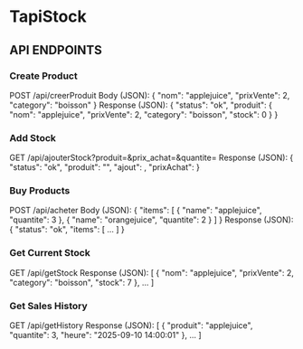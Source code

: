 # TapiStock


## API ENDPOINTS

### Create Product
POST /api/creerProduit
Body (JSON):
{ "nom": "applejuice", "prixVente": 2, "category": "boisson" }
Response (JSON):
{ "status": "ok", "produit": { "nom": "applejuice", "prixVente": 2, "category": "boisson", "stock": 0 } }

### Add Stock
GET /api/ajouterStock?produit=<name>&prix_achat=<value>&quantite=<value>
Response (JSON):
{ "status": "ok", "produit": "<name>", "ajout": <quantite>, "prixAchat": <value> }

### Buy Products
POST /api/acheter
Body (JSON):
{ "items": [ { "name": "applejuice", "quantite": 3 }, { "name": "orangejuice", "quantite": 2 } ] }
Response (JSON):
{ "status": "ok", "items": [ ... ] }

### Get Current Stock
GET /api/getStock
Response (JSON):
[ { "nom": "applejuice", "prixVente": 2, "category": "boisson", "stock": 7 }, ... ]

### Get Sales History
GET /api/getHistory
Response (JSON):
[ { "produit": "applejuice", "quantite": 3, "heure": "2025-09-10 14:00:01" }, ... ]